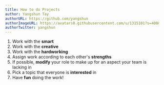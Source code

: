 ```yaml
---
title: How to do Projects
author: Yangshun Tay
authorURL: https://github.com/yangshun
authorImageURL: https://avatars0.githubusercontent.com/u/1315101?s=400&v=4
authorTwitter: yangshun
---
```


1. Work with the **smart**
2. Work with the **creative**
3. Work with the **hardworking**
4. Assign work according to each other's **strengths**
5. If possible, **modify** your role to make up for an aspect your team is lacking in
6. Pick a topic that everyone is **interested** in
7. Have **fun** doing the work!
